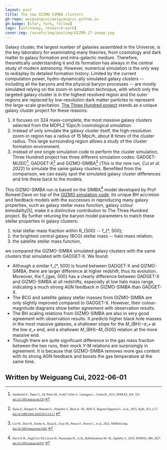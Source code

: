 ```yaml
---
layout: post
title: The new GIZMO-SIMBA clusters
gh-repo: weiguangcui/weiguangcui.github.io
gh-badge: [star, fork, follow]
tags: [astronomy, research-work]
cover-img: /assets/img/postimg/GIZMO-17-image.jpg
---
```


Galaxy cluster, the largest number of galaxies assembled in the Universe, is the key laboratory for examinating many theories, from cosmology and dark matter to galaxy formation and intra-galactic medium. Therefore, theoretically understanding it and its formation has always in the central study of modern astronomy. However, numerical simulation is the only way to redisplay its detailed formation history. Limited by the current computation power, hydro-dynamically simulated galaxy clusters -- including all the baryons and the physical baryon processes -- are mostly simulated relying on the zoom-in simulation technique, with which only the targeted galaxy cluster is in the highest resolved region and the outer regions are replaced by low-resolution dark matter particles to represent the large-scale gravitation. [The Three Hundred project](https://the300-project.org) stands as a unique galaxy cluster project for these reasons:
1. it focuses on 324 mass-complete, the most massive galaxy clusters selected from the MDPL2 1Gpc/h cosmological simulation. 
2. instead of only simulate the galaxy cluster itself, the high-resolution zoom-in region has a radius of 15 Mpc/h, about 8 times of the cluster radius. This large surrounding region allows a study of the cluster formation environment.
3. instead of one single simulation code to perform the cluster simulation, Three Hundred project has three different simulation codes: GADGET-MUSIC[^1], GADGET-X[^2] and GIZMO-SIMBA[^3] (*This is the new run, Cui et al. 2022*) to simulate the same galaxy clusters. Benefited from the comparison, we can easily spot the simulated galaxy cluster differences and link these back to the models.

This GIZMO-SIMBA run is based on the SIMBA[^4] model developed by Prof Romeel Dave on top of the [GIZMO simulation code](http://www.tapir.caltech.edu/~phopkins/Site/GIZMO.html). Its unique BH accretion and feedback models with the successes in reproducing many galaxy properties, such as galaxy stellar mass function, galaxy colour bimodality[5], make it a distinctive contribution to The Three Hundred project. By further retuning the baryon model parameters to match these stellar properties in galaxy clusters: 
1. total stellar mass fraction within R_{500} -- f_{*, 500};
2. the brightest central galaxy (BCG) stellar mass -- halo mass relation;
3. the satellite stellar mass function,

we compared the GIZMO-SIMBA simulated galaxy clusters with the same clusters that simulated with GADGET-X. We found:
- Although a similar f_{*, 500} is found between GADGET-X and GIZMO-SIMBA, there are larger difference at higher redshift, thus its evolution. Moreover, the f_{gas, 500} has a clearly difference between GADGET-X and GIZMO-SIMBA at all redshifts, especially at low halo mass range, indicating a much strong AGN feedback in GIZMO-SIMBA than GADGET-X. 
- The BCG and satellite galaxy stellar masses from GIZMO-SIMBA are only slightly improved compared to GADGET-X. However, their colour-magnitude diagrams show better agreement with observation results.
- The BH scaling relations from GIZMO-SIMBA are also in very good agreement with observation results. It predicts higher black hole masses in the most massive galaxies, a shallower slope for the 𝑀_{BH}−𝜎_∗ at the low 𝜎_∗ end, and a shallower 𝑀_{BH}−𝑀_{500} relation at the more massive end.
- Though there are quite significant difference in the gas mass fraction between the two runs, their mock Y-M relations are surprisingly in agreement. It is because that GIZMO-SIMBA removes more gas content with its strong AGN feedback and boosts the gas temperature at the same time.

Written by Weiguang Cui, 2022-06-01
--------

[^1]: <span style="font-family:Papyrus; font-size:0.7em;"> Sembolini F., Yepes G., De Petris M., Gottl{\"o}ber S., Lamagna L., Comis B., 2013, MNRAS, 429, 323. [doi:10.1093/mnras/sts339](doi:10.1093/mnras/sts339) </span>
[^2]: <span style="font-family:Papyrus; font-size:0.7em;"> Rasia E., Borgani S., Murante G., Planelles S., Beck A.~M., Biffi V., Ragone-Figueroa C., et al., 2015, ApJL, 813, L17. [doi:10.1088/2041-8205/813/1/L17](doi:10.1088/2041-8205/813/1/L17) </span>
[^3]: <span style="font-family:Papyrus; font-size:0.7em;"> Cui W., Dave R., Knebe A., Rasia E., Gray M., Pearce F., Power C., et al., 2022, MNRAS.tmp. [doi:10.1093/mnras/stac1402](doi:10.1093/mnras/stac1402) </span>
[^4]: <span style="font-family:Papyrus; font-size:0.7em;"> Dav{\'e} R., Angl{\'e}s-Alc{\'a}zar D., Narayanan D., Li Q., Rafieferantsoa M.~H., Appleby S., 2019, MNRAS, 486, 2827. [doi:10.1093/mnras/stz937](doi:10.1093/mnras/stz937) </span>
